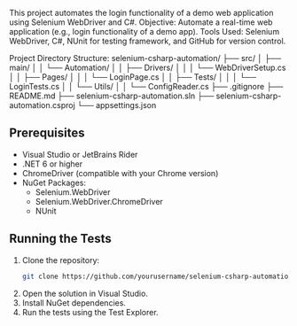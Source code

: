 This project automates the login functionality of a demo web application using Selenium WebDriver and C#.
Objective: Automate a real-time web application (e.g., login functionality of a demo app).
Tools Used: Selenium WebDriver, C#, NUnit for testing framework, and GitHub for version control.

Project Directory Structure:
selenium-csharp-automation/
├── src/
│   ├── main/
│   │   └── Automation/
│   │       ├── Drivers/
│   │       │   └── WebDriverSetup.cs
│   │       ├── Pages/
│   │       │   └── LoginPage.cs
│   │       ├── Tests/
│   │       │   └── LoginTests.cs
│   │       └── Utils/
│   │           └── ConfigReader.cs
├── .gitignore
├── README.md
├── selenium-csharp-automation.sln
├── selenium-csharp-automation.csproj
└── appsettings.json


## Prerequisites
- Visual Studio or JetBrains Rider
- .NET 6 or higher
- ChromeDriver (compatible with your Chrome version)
- NuGet Packages:
  - Selenium.WebDriver
  - Selenium.WebDriver.ChromeDriver
  - NUnit

## Running the Tests
1. Clone the repository:
   ```bash
   git clone https://github.com/yourusername/selenium-csharp-automation.git
2. Open the solution in Visual Studio.
3. Install NuGet dependencies.
4. Run the tests using the Test Explorer.
